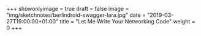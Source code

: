 +++
showonlyimage = true
draft = false
image = "img/sketchnotes/berlindroid-swagger-lara.jpg"
date = "2019-03-27T19:00:00+01:00"
title = "Let Me Write Your Networking Code"
weight = 0
+++

